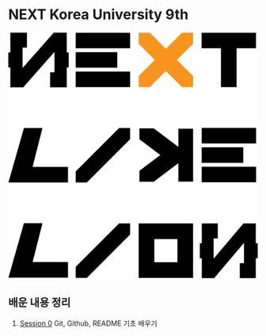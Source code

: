 # NEXT Korea University 9th

<p align="center"><img src="https://raw.githubusercontent.com/NEXT-LIKELION/NEXTx9th/master/img/logo.png"></p>

## 배운 내용 정리
1. [Session 0](https://github.com/NEXT-LIKELION/NEXTx9th/tree/master/Session0) Git, Github, README 기초 배우기  